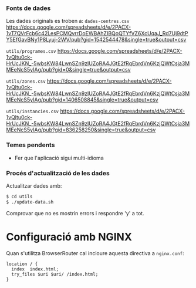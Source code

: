### Fonts de dades

Les dades originals es troben a:
`dades-centres.csv`
https://docs.google.com/spreadsheets/d/e/2PACX-1vT7QVrFcb6c42LesPCMQvrrDoEWBAhZIBQoQTYfVZ6XcUqaJ_Rd7Uj9dtPY5EfGavBNy1P8Lyuj-2WV/pub?gid=1542544478&single=true&output=csv

`utils/programes.csv`
https://docs.google.com/spreadsheets/d/e/2PACX-1vQltu0ck-HrUcJKN_-5wbsKW84LwnSZn9zIUZoRA4JGtE2fRqEbrdVn6KzjQWtCsja3MMEeNcS5yIAg/pub?gid=0&single=true&output=csv


`utils/zones.csv`
https://docs.google.com/spreadsheets/d/e/2PACX-1vQltu0ck-HrUcJKN_-5wbsKW84LwnSZn9zIUZoRA4JGtE2fRqEbrdVn6KzjQWtCsja3MMEeNcS5yIAg/pub?gid=1406508845&single=true&output=csv


`utils/instancies.csv`
https://docs.google.com/spreadsheets/d/e/2PACX-1vQltu0ck-HrUcJKN_-5wbsKW84LwnSZn9zIUZoRA4JGtE2fRqEbrdVn6KzjQWtCsja3MMEeNcS5yIAg/pub?gid=836258250&single=true&output=csv


### Temes pendents

- Fer que l'aplicació sigui multi-idioma

### Procés d'actualització de les dades

Actualitzar dades amb:

```bash
$ cd utils
$ ./update-data.sh
```

Comprovar que no es mostrin errors i respondre 'y' a tot.

# Configuració amb NGINX

Quan s'utilitza BrowserRouter cal incloure aquesta directiva a `nginx.conf`:

```nginx
location / {
  index  index.html;
  try_files $uri $uri/ /index.html;
}
```

